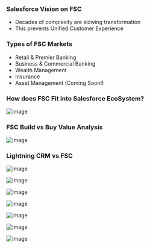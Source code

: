 ### Salesforce Vision on FSC

* Decades of complexity are slowing transformation 
* This prevents Unified Customer Experience

### Types of FSC Markets
  * Retail & Premier Banking
  * Business & Commercial Banking
  * Wealth Management
  * Insurance
  * Asset Management (Coming Soon!)

### How does FSC Fit into Salesforce EcoSystem?

![image](https://user-images.githubusercontent.com/2145211/51204153-7c554680-18c8-11e9-865a-d9e562b9dddb.png)

### FSC Build vs Buy Value Analysis

![image](https://user-images.githubusercontent.com/2145211/51204373-13220300-18c9-11e9-9eb4-8ddc19f070c9.png)

### Lightning CRM vs FSC

![image](https://user-images.githubusercontent.com/2145211/51204632-a22f1b00-18c9-11e9-808f-113c61cb3336.png)

![image](https://user-images.githubusercontent.com/2145211/51204648-b115cd80-18c9-11e9-8bc9-39ed58846912.png)

![image](https://user-images.githubusercontent.com/2145211/51204671-be32bc80-18c9-11e9-8608-8836b38e5d93.png)

![image](https://user-images.githubusercontent.com/2145211/51205033-9e4fc880-18ca-11e9-8cc8-54d63bcbc874.png)

![image](https://user-images.githubusercontent.com/2145211/51205088-b4f61f80-18ca-11e9-9cee-63aa4f9181dc.png)

![image](https://user-images.githubusercontent.com/2145211/51205115-c3443b80-18ca-11e9-9adf-0a3588d68631.png)

![image](https://user-images.githubusercontent.com/2145211/51205141-d0612a80-18ca-11e9-9f59-26ab51721960.png)
